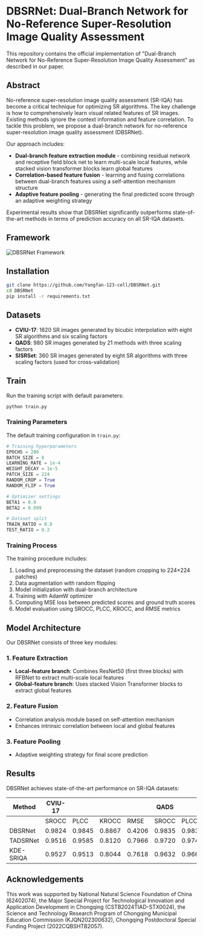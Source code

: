 # DBSRNet: Dual-Branch Network for No-Reference Super-Resolution Image Quality Assessment


This repository contains the official implementation of "Dual-Branch Network for No-Reference Super-Resolution Image Quality Assessment" as described in our paper.

## Abstract

No-reference super-resolution image quality assessment (SR-IQA) has become a critical technique for optimizing SR algorithms. The key challenge is how to comprehensively learn visual related features of SR images. Existing methods ignore the context information and feature correlation. To tackle this problem, we propose a dual-branch network for no-reference super-resolution image quality assessment (DBSRNet).

Our approach includes:
- **Dual-branch feature extraction module** - combining residual network and receptive field block net to learn multi-scale local features, while stacked vision transformer blocks learn global features
- **Correlation-based feature fusion** - learning and fusing correlations between dual-branch features using a self-attention mechanism structure
- **Adaptive feature pooling** - generating the final predicted score through an adaptive weighting strategy

Experimental results show that DBSRNet significantly outperforms state-of-the-art methods in terms of prediction accuracy on all SR-IQA datasets.

## Framework

![DBSRNet Framework](assets/framework.png)

## Installation

```bash
git clone https://github.com/Yangfan-123-cell/DBSRNet.git
cd DBSRNet
pip install -r requirements.txt
```

## Datasets

- **CVIU-17**: 1620 SR images generated by bicubic interpolation with eight SR algorithms and six scaling factors
- **QADS**: 980 SR images generated by 21 methods with three scaling factors
- **SISRSet**: 360 SR images generated by eight SR algorithms with three scaling factors (used for cross-validation)

## Train

Run the training script with default parameters:

```bash
python train.py
```

### Training Parameters

The default training configuration in `train.py`:

```python
# Training hyperparameters
EPOCHS = 200
BATCH_SIZE = 8
LEARNING_RATE = 1e-4
WEIGHT_DECAY = 1e-5
PATCH_SIZE = 224
RANDOM_CROP = True
RANDOM_FLIP = True

# Optimizer settings
BETA1 = 0.9
BETA2 = 0.999

# Dataset split
TRAIN_RATIO = 0.8
TEST_RATIO = 0.2
```

### Training Process

The training procedure includes:
1. Loading and preprocessing the dataset (random cropping to 224×224 patches)
2. Data augmentation with random flipping
3. Model initialization with dual-branch architecture
4. Training with AdamW optimizer
5. Computing MSE loss between predicted scores and ground truth scores
6. Model evaluation using SROCC, PLCC, KROCC, and RMSE metrics

## Model Architecture

Our DBSRNet consists of three key modules:

### 1. Feature Extraction
- **Local-feature branch**: Combines ResNet50 (first three blocks) with RFBNet to extract multi-scale local features
- **Global-feature branch**: Uses stacked Vision Transformer blocks to extract global features

### 2. Feature Fusion
- Correlation analysis module based on self-attention mechanism
- Enhances intrinsic correlation between local and global features

### 3. Feature Pooling
- Adaptive weighting strategy for final score prediction

## Results

DBSRNet achieves state-of-the-art performance on SR-IQA datasets:

| Method    | CVIU-17 |       |       |       | QADS   |       |       |       |
|-----------|---------|-------|-------|-------|--------|-------|-------|-------|
|           | SROCC   | PLCC  | KROCC | RMSE  | SROCC  | PLCC  | KROCC | RMSE  |
| DBSRNet   | 0.9824  | 0.9845| 0.8867| 0.4206| 0.9835 | 0.9830| 0.8866| 0.4961|
| TADSRNet  | 0.9516  | 0.9585| 0.8120| 0.7966| 0.9720 | 0.9742| 0.8616| 0.6718|
| KDE-SRIQA | 0.9527  | 0.9513| 0.8044| 0.7618| 0.9632 | 0.9661| 0.8472| 0.6249|



## Acknowledgements

This work was supported by National Natural Science Foundation of China (62402074), the Major Special Project for Technological Innovation and Application Development in Chongqing (CSTB2024TIAD-STX0024), the Science and Technology Research Program of Chongqing Municipal Education Commission (KJQN202300632), Chongqing Postdoctoral Special Funding Project (2022CQBSHTB2057).
